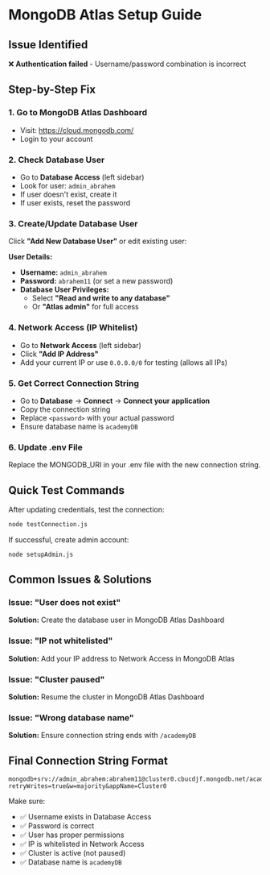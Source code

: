 # MongoDB Atlas Setup Guide

## Issue Identified
❌ **Authentication failed** - Username/password combination is incorrect

## Step-by-Step Fix

### 1. Go to MongoDB Atlas Dashboard
- Visit: https://cloud.mongodb.com/
- Login to your account

### 2. Check Database User
- Go to **Database Access** (left sidebar)
- Look for user: `admin_abrahem`
- If user doesn't exist, create it
- If user exists, reset the password

### 3. Create/Update Database User
Click **"Add New Database User"** or edit existing user:

**User Details:**
- **Username:** `admin_abrahem`
- **Password:** `abrahem11` (or set a new password)
- **Database User Privileges:** 
  - Select **"Read and write to any database"**
  - Or **"Atlas admin"** for full access

### 4. Network Access (IP Whitelist)
- Go to **Network Access** (left sidebar)
- Click **"Add IP Address"**
- Add your current IP or use `0.0.0.0/0` for testing (allows all IPs)

### 5. Get Correct Connection String
- Go to **Database** → **Connect** → **Connect your application**
- Copy the connection string
- Replace `<password>` with your actual password
- Ensure database name is `academyDB`

### 6. Update .env File
Replace the MONGODB_URI in your .env file with the new connection string.

## Quick Test Commands

After updating credentials, test the connection:
```bash
node testConnection.js
```

If successful, create admin account:
```bash
node setupAdmin.js
```

## Common Issues & Solutions

### Issue: "User does not exist"
**Solution:** Create the database user in MongoDB Atlas Dashboard

### Issue: "IP not whitelisted"
**Solution:** Add your IP address to Network Access in MongoDB Atlas

### Issue: "Cluster paused"
**Solution:** Resume the cluster in MongoDB Atlas Dashboard

### Issue: "Wrong database name"
**Solution:** Ensure connection string ends with `/academyDB`

## Final Connection String Format
```
mongodb+srv://admin_abrahem:abrahem11@cluster0.cbucdjf.mongodb.net/academyDB?retryWrites=true&w=majority&appName=Cluster0
```

Make sure:
- ✅ Username exists in Database Access
- ✅ Password is correct
- ✅ User has proper permissions
- ✅ IP is whitelisted in Network Access
- ✅ Cluster is active (not paused)
- ✅ Database name is `academyDB`
